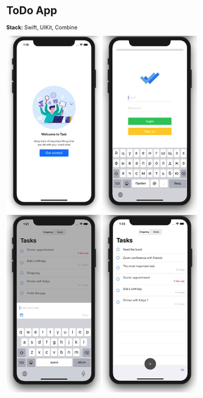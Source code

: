 # ToDo App

**Stack:** Swift, UIKit, Combine

<img src="https://github.com/bgoncharov/ToDoApp/blob/main/img/1.jpg" width="250">        <img src="https://github.com/bgoncharov/ToDoApp/blob/main/img/2.jpg" width="250">   <img src="https://github.com/bgoncharov/ToDoApp/blob/main/img/3.jpg" width="250">   <img src="https://github.com/bgoncharov/ToDoApp/blob/main/img/4.jpg" width="250">
